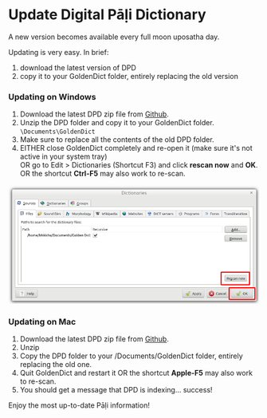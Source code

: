 # Update Digital Pāḷi Dictionary

A new version becomes available every full moon uposatha day. 

Updating is very easy. In brief:
1. download the latest version of DPD
2. copy it to your GoldenDict folder, entirely replacing the old version

### Updating on Windows

1. Download the latest DPD zip file from [Github](https://github.com/https://github.com/digitalpalidictionary/dpd-db/releases/latest).
2. Unzip the DPD folder and copy it to your GoldenDict folder. `\Documents\GoldenDict`
3. Make sure to replace all the contents of the old DPD folder.
4. EITHER close GoldenDict completely and re-open it (make sure it's not active in your system tray)  
   OR go to Edit > Dictionaries (Shortcut F3) and click **rescan now** and **OK**. 
   OR the shortcut **Ctrl-F5** may also work to re-scan.

![rescan now](pics/update/rescan%20now.png)

### Updating on Mac

1. Download the latest DPD zip file from [Github](https://github.com/https://github.com/digitalpalidictionary/dpd-db/releases/latest).
2. Unzip
3. Copy the DPD folder to  your /Documents/GoldenDict folder, entirely replacing the old one.
4. Quit GoldenDict and restart it 
   OR the shortcut **Apple-F5** may also work to re-scan.
5. You should get a message that DPD is indexing... success!

Enjoy the most up-to-date Pāḷi information!



